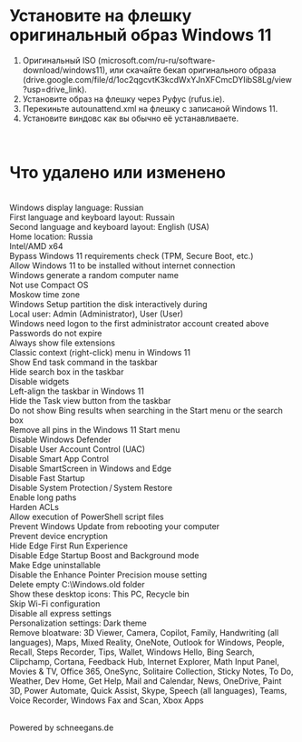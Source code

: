 <h1> Установите на флешку оригинальный образ Windows 11 </h1>

1. Оригинальный ISO (microsoft.com/ru-ru/software-download/windows11), или скачайте бекап оригинального образа (drive.google.com/file/d/1oc2qgcvtK3kcdWxYJnXFCmcDYIibS8Lg/view?usp=drive_link).
2. Установите образ на флешку через Руфус (rufus.ie).
3. Перекиньте autounattend.xml на флешку с записаной Windows 11.
4. Установите виндовс как вы обычно её устанавливаете.



<br> <h1> Что удалено или изменено </h1>
<br> Windows display language: Russian
<br> First language and keyboard layout: Russain
<br> Second language and keyboard layout: English (USA)
<br> Home location: Russia
<br> Intel/AMD x64
<br> Bypass Windows 11 requirements check (TPM, Secure Boot, etc.)
<br> Allow Windows 11 to be installed without internet connection
<br> Windows generate a random computer name
<br> Not use Compact OS
<br> Moskow time zone
<br> Windows Setup partition the disk interactively during
<br> Local user: Admin (Administrator), User (User)
<br> Windows need logon to the first administrator account created above
<br> Passwords do not expire
<br> Always show file extensions
<br> Classic context (right-click) menu in Windows 11
<br> Show End task command in the taskbar
<br> Hide search box in the taskbar
<br> Disable widgets
<br> Left-align the taskbar in Windows 11
<br> Hide the Task view button from the taskbar
<br> Do not show Bing results when searching in the Start menu or the search box
<br> Remove all pins in the Windows 11 Start menu
<br> Disable Windows Defender
<br> Disable User Account Control (UAC)
<br> Disable Smart App Control
<br> Disable SmartScreen in Windows and Edge
<br> Disable Fast Startup
<br> Disable System Protection / System Restore
<br> Enable long paths
<br> Harden ACLs
<br> Allow execution of PowerShell script files
<br> Prevent Windows Update from rebooting your computer
<br> Prevent device encryption
<br> Hide Edge First Run Experience
<br> Disable Edge Startup Boost and Background mode
<br> Make Edge uninstallable
<br> Disable the Enhance Pointer Precision mouse setting
<br> Delete empty C:\Windows.old folder
<br> Show these desktop icons: This PC, Recycle bin
<br> Skip Wi-Fi configuration
<br> Disable all express settings
<br> Personalization settings: Dark theme
<br>Remove bloatware: 3D Viewer, Camera, Copilot, Family, Handwriting (all languages), Maps, Mixed Reality, OneNote, Outlook for Windows, People, Recall, 
Steps Recorder, Tips, Wallet, Windows Hello, Bing Search, Clipchamp, Cortana, Feedback Hub, Internet Explorer, Math Input Panel, Movies & TV, Office 365, OneSync, 
Solitaire Collection, Sticky Notes, To Do, Weather, Dev Home, Get Help, Mail and Calendar, News, OneDrive, Paint 3D, Power Automate, Quick Assist, Skype, Speech (all languages), Teams, Voice Recorder, 
Windows Fax and Scan, Xbox Apps

<br> Powered by schneegans.de
